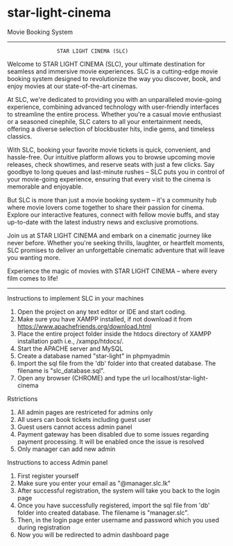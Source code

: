 # star-light-cinema

Movie Booking System

---

                    STAR LIGHT CINEMA (SLC)

Welcome to STAR LIGHT CINEMA (SLC), your ultimate destination for seamless and immersive movie experiences. SLC is a cutting-edge movie booking system designed to revolutionize the way you discover, book, and enjoy movies at our state-of-the-art cinemas.

At SLC, we're dedicated to providing you with an unparalleled movie-going experience, combining advanced technology with user-friendly interfaces to streamline the entire process. Whether you're a casual movie enthusiast or a seasoned cinephile, SLC caters to all your entertainment needs, offering a diverse selection of blockbuster hits, indie gems, and timeless classics.

With SLC, booking your favorite movie tickets is quick, convenient, and hassle-free. Our intuitive platform allows you to browse upcoming movie releases, check showtimes, and reserve seats with just a few clicks. Say goodbye to long queues and last-minute rushes – SLC puts you in control of your movie-going experience, ensuring that every visit to the cinema is memorable and enjoyable.

But SLC is more than just a movie booking system – it's a community hub where movie lovers come together to share their passion for cinema. Explore our interactive features, connect with fellow movie buffs, and stay up-to-date with the latest industry news and exclusive promotions.

Join us at STAR LIGHT CINEMA and embark on a cinematic journey like never before. Whether you're seeking thrills, laughter, or heartfelt moments, SLC promises to deliver an unforgettable cinematic adventure that will leave you wanting more.

Experience the magic of movies with STAR LIGHT CINEMA – where every film comes to life!

---

Instructions to implement SLC in your machines

1. Open the project on any text editor or IDE and start coding.
2. Make sure you have XAMPP installed, if not download it from https://www.apachefriends.org/download.html
3. Place the entire project folder inside the htdocs directory of XAMPP installation path i.e., /xampp/htdocs/.
4. Start the APACHE server and MySQL
5. Create a database named "star-light" in phpmyadmin
6. Import the sql file from the 'db' folder into that created database. The filename is "slc_database.sql".
7. Open any browser (CHROME) and type the url localhost/star-light-cinema

Rstrictions

1. All admin pages are restriceted for admins only
2. All users can book tickets including guest user
3. Guest users cannot access admin panel
4. Payment gateway has been disabled due to some issues regarding payment processing. It will be enabled once the issue is resolved
5. Only manager can add new admin

Instructions to access Admin panel

1. First register yourself
2. Make sure you enter your email as "<yourname>@manager.slc.lk"
3. After successful registration, the system will take you back to the login page
4. Once you have successfully registered, import the sql file from 'db' folder into created database. The filename is "manager.slc".
5. Then, in the login page enter username and password which you used during registration
6. Now you will be redirected to admin dashboard page
